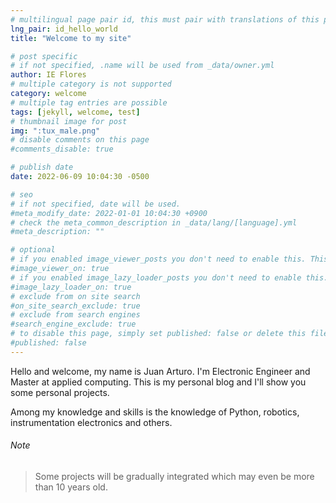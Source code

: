 ```yaml
---
# multilingual page pair id, this must pair with translations of this page. (This name must be unique)
lng_pair: id_hello_world
title: "Welcome to my site"

# post specific
# if not specified, .name will be used from _data/owner.yml
author: IE Flores
# multiple category is not supported
category: welcome
# multiple tag entries are possible
tags: [jekyll, welcome, test]
# thumbnail image for post
img: ":tux_male.png"
# disable comments on this page
#comments_disable: true

# publish date
date: 2022-06-09 10:04:30 -0500

# seo
# if not specified, date will be used.
#meta_modify_date: 2022-01-01 10:04:30 +0900
# check the meta_common_description in _data/lang/[language].yml
#meta_description: ""

# optional
# if you enabled image_viewer_posts you don't need to enable this. This is only if image_viewer_posts = false
#image_viewer_on: true
# if you enabled image_lazy_loader_posts you don't need to enable this. This is only if image_lazy_loader_posts = false
#image_lazy_loader_on: true
# exclude from on site search
#on_site_search_exclude: true
# exclude from search engines
#search_engine_exclude: true
# to disable this page, simply set published: false or delete this file
#published: false
---
```

<!-- outline-start -->


Hello and welcome, my name is Juan Arturo.<!-- outline-end --> I&apos;m Electronic Engineer and Master at applied computing. This is my personal blog and I&apos;ll show you some personal projects.

Among my knowledge and skills is the knowledge of Python, robotics, instrumentation electronics and others.

###### Note
> Some projects will be gradually integrated which may even be more than 10 years old.
